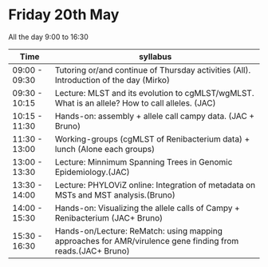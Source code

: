 # Friday 20th May 


All the day 9:00 to 16:30

Time | syllabus
-----| --------
09:00 - 09:30 | Tutoring or/and continue of Thursday activities (All). Introduction of the day (Mirko)
09:30 - 10:15 | Lecture: MLST and its evolution to cgMLST/wgMLST. What is an allele? How to call alleles. (JAC)
10:15 - 11:30 | Hands-on: assembly  + allele call campy data. (JAC + Bruno)
11:30 - 13:00 | Working-groups (cgMLST of Renibacterium data) + lunch (Alone each groups)
13:00 - 13:30 | Lecture: Minnimum Spanning Trees in Genomic Epidemiology.(JAC)
13:30 - 14:00 | Lecture: PHYLOViZ online: Integration of metadata on MSTs and MST analysis.(Bruno)
14:00 - 15:30 | Hands-on: Visualizing the allele calls of Campy + Renibacterium (JAC+ Bruno)
15:30 - 16:30 | Hands-on/Lecture: ReMatch: using mapping approaches for AMR/virulence gene finding from reads.(JAC+ Bruno)
